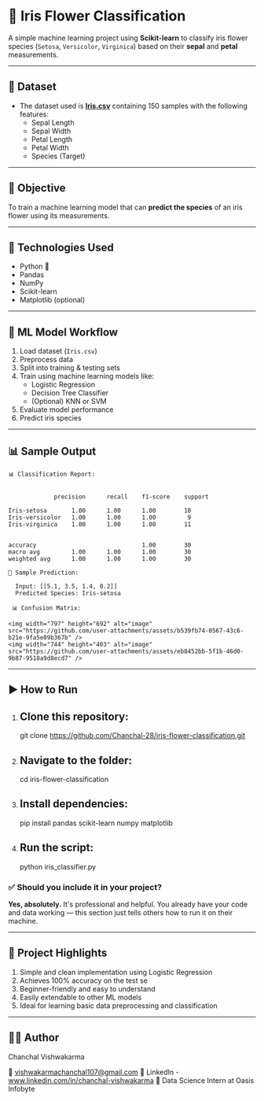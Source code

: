 # 🌸 Iris Flower Classification

A simple machine learning project using **Scikit-learn** to classify iris flower species (`Setosa`, `Versicolor`, `Virginica`) based on their **sepal** and **petal** measurements.

---

## 📁 Dataset

- The dataset used is **[Iris.csv](Iris.csv)** containing 150 samples with the following features:
  - Sepal Length
  - Sepal Width
  - Petal Length
  - Petal Width
  - Species (Target)

---

## 🎯 Objective

To train a machine learning model that can **predict the species** of an iris flower using its measurements.

---

## 📌 Technologies Used

- Python 🐍
- Pandas
- NumPy
- Scikit-learn
- Matplotlib (optional)

---

## 🧠 ML Model Workflow

1. Load dataset (`Iris.csv`)
2. Preprocess data
3. Split into training & testing sets
4. Train using machine learning models like:
   - Logistic Regression
   - Decision Tree Classifier
   - (Optional) KNN or SVM
5. Evaluate model performance
6. Predict iris species

---

## 📊 Sample Output 
  
    📊 Classification Report:
   

                 precision      recall    f1-score    support

    Iris-setosa       1.00      1.00      1.00        10
    Iris-versicolor   1.00      1.00      1.00         9
    Iris-virginica    1.00      1.00      1.00        11

       
    accuracy                              1.00        30  
    macro avg         1.00      1.00      1.00        30    
    weighted avg      1.00      1.00      1.00        30

    🌸 Sample Prediction:
  
      Input: [[5.1, 3.5, 1.4, 0.2]]
      Predicted Species: Iris-setosa

     📊 Confusion Matrix:

    <img width="797" height="692" alt="image" src="https://github.com/user-attachments/assets/b539fb74-0567-43c6-b21e-9fa5e09b367b" />
    <img width="744" height="403" alt="image" src="https://github.com/user-attachments/assets/eb8452bb-5f1b-46d0-9b87-9518a9d8ecd7" />

---

## ▶️ How to Run


1. Clone this repository:
   ---
   git clone https://github.com/Chanchal-28/iris-flower-classification.git

2. Navigate to the folder:
   --- 
   cd iris-flower-classification

3. Install dependencies:
   ---
   pip install pandas scikit-learn numpy matplotlib

4. Run the script:
   ---
   python iris_classifier.py

### ✅ Should you include it in your project?

**Yes, absolutely.** It's professional and helpful. You already have your code and data working — this section just tells others how to run it on their machine.

---

🌟 Project Highlights
 ---
1. Simple and clean implementation using Logistic Regression
2. Achieves 100% accuracy on the test se
3. Beginner-friendly and easy to understand
4. Easily extendable to other ML models
5. Ideal for learning basic data preprocessing and classification

---

👩‍💻 Author
---

Chanchal Vishwakarma

📧 vishwakarmachanchal107@gmail.com
🔗 LinkedIn - www.linkedin.com/in/chanchal-vishwakarma
🌱 Data Science Intern at Oasis Infobyte

